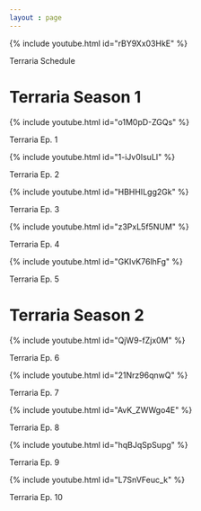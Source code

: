 ```yaml
---
layout : page
---
```

{% include youtube.html id="rBY9Xx03HkE" %}
<p>Terraria Schedule </p>
<h1>Terraria Season 1</h1>

{% include youtube.html id="o1M0pD-ZGQs" %}
<p>Terraria Ep. 1</p>

{% include youtube.html id="1-iJv0IsuLI" %}
<p>Terraria Ep. 2</p>

{% include youtube.html id="HBHHILgg2Gk" %}
<p>Terraria Ep. 3</p>

{% include youtube.html id="z3PxL5f5NUM" %}
<p>Terraria Ep. 4</p>

{% include youtube.html id="GKIvK76lhFg" %}
<p>Terraria Ep. 5</p>

<h1>Terraria Season 2</h1>

<p>{% include youtube.html id="QjW9-fZjx0M" %}
<p>Terraria Ep. 6</p>
<p>{% include youtube.html id="21Nrz96qnwQ" %}
<p>Terraria Ep. 7</p>
<p>{% include youtube.html id="AvK_ZWWgo4E" %}
<p>Terraria Ep. 8 </p>
<p>{% include youtube.html id="hqBJqSpSupg" %}
<p>Terraria Ep. 9 </p>
<p>{% include youtube.html id="L7SnVFeuc_k" %}
<p>Terraria Ep. 10 </p>
  
